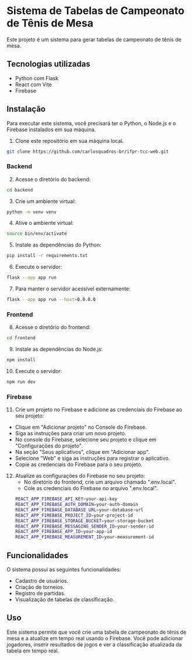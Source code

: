 # Sistema de Tabelas de Campeonato de Tênis de Mesa
Este projeto é um sistema para gerar tabelas de campeonato de tênis de mesa.

## Tecnologias utilizadas
  - Python com Flask
  - React com Vite
  - Firebase

## Instalação
Para executar este sistema, você precisará ter o Python, o Node.js e o Firebase instalados em sua máquina.

1. Clone este repositório em sua máquina local.
```bash
git clone https://github.com/carlosquadros-br/ifpr-tcc-web.git
```

### Backend
2. Acesse o diretório do backend:
```bash
cd backend
```

3. Crie um ambiente virtual:
```bash
python -m venv venv
```

4. Ative o ambiente virtual:
```bash
source bin/env/activate
```

5. Instale as dependências do Python:
```bash
pip install -r requirements.txt
```

6. Execute o servidor:
```bash
flask --app app run
```

7. Para manter o servidor acessível externamente:
```bash
flask --app app run --host=0.0.0.0
```

### Frontend
8. Acesse o diretório do frontend:
```bash
cd frontend
```

9. Instale as dependências do Node.js:
```bash
npm install
```

10. Execute o servidor:
```bash
npm run dev
```

### Firebase
11. Crie um projeto no Firebase e adicione as credenciais do Firebase ao seu projeto:
  - Clique em "Adicionar projeto" no Console do Firebase.
  - Siga as instruções para criar um novo projeto.
  - No console do Firebase, selecione seu projeto e clique em "Configurações do projeto".
  - Na seção "Seus aplicativos", clique em "Adicionar app".
  - Selecione "Web" e siga as instruções para registrar o aplicativo.
  - Copie as credenciais do Firebase para o seu projeto.

12. Atualize as configurações do Firebase no seu projeto:
    - No diretório do frontend, crie um arquivo chamado ".env.local".
    - Cole as credenciais do Firebase no arquivo ".env.local".
    ```bash
    REACT_APP_FIREBASE_API_KEY=your-api-key
    REACT_APP_FIREBASE_AUTH_DOMAIN=your-auth-domain
    REACT_APP_FIREBASE_DATABASE_URL=your-database-url
    REACT_APP_FIREBASE_PROJECT_ID=your-project-id
    REACT_APP_FIREBASE_STORAGE_BUCKET=your-storage-bucket
    REACT_APP_FIREBASE_MESSAGING_SENDER_ID=your-sender-id
    REACT_APP_FIREBASE_APP_ID=your-app-id
    REACT_APP_FIREBASE_MEASUREMENT_ID=your-measurement-id
    ```

## Funcionalidades
O sistema possui as seguintes funcionalidades:
  - Cadastro de usuários.
  - Criação de torneios.
  - Registro de partidas.
  - Visualização de tabelas de classificação.

## Uso
Este sistema permite que você crie uma tabela de campeonato de tênis de mesa e a atualize em tempo real usando o Firebase. Você pode adicionar jogadores, inserir resultados de jogos e ver a classificação atualizada da tabela em tempo real.